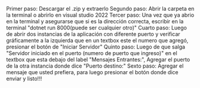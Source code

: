 Primer paso: Descargar el .zip y extraerlo
Segundo paso: Abrir la carpeta en la terminal o abrirlo en visual studio 2022
Tercer paso: Una vez que ya abrio en la terminal y asegurarse que si es la dirección correcta, escribir en la terminal "dotnet run 8000(puede ser cualquier otro)"
Cuarto paso: Luego de abrir dos instancias de la aplicación con diferente puerto y verificar gráficamente a la izquierda que en un textbox este el numero que agregó, presionar el botón de "Iniciar Servidor"
Quinto paso: Luego de que salga "Servidor iniciado en el puerto (numero de puerto que ingreso)" en el textbox que esta debajo del label "Mensajes Entrantes:", Agregar el puerto de la otra instancia
donde dice "Puerto destino:" 
Sexto paso: Agregar el mensaje que usted prefiera, para luego presionar el botón donde dice enviar y listo!!!
